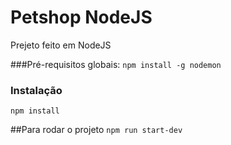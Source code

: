 # Petshop NodeJS

Prejeto feito em NodeJS

###Pré-requisitos globais:
`npm install -g nodemon`

### Instalação
`npm install`

##Para rodar o projeto
`npm run start-dev`